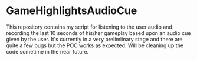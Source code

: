 # GameHighlightsAudioCue
This repository contains my script for listening to the user audio and recording the last 10 seconds of his/her gameplay based upon an audio cue given by the user.
It's currently in a very prelimiinary stage and there are quite a few bugs but the POC works as expected.
Will be cleaning up the code sometime in the near future.

